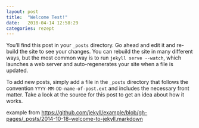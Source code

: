 ```yaml
---
layout: post
title:  "Welcome Test!"
date:   2018-04-14 12:58:29
categories: rezept
---
```

You’ll find this post in your `_posts` directory. Go ahead and edit it and re-build the site to see your changes. You can rebuild the site in many different ways, but the most common way is to run `jekyll serve --watch`, which launches a web server and auto-regenerates your site when a file is updated.

To add new posts, simply add a file in the `_posts` directory that follows the convention `YYYY-MM-DD-name-of-post.ext` and includes the necessary front matter. Take a look at the source for this post to get an idea about how it works.

example from https://github.com/jekyll/example/blob/gh-pages/_posts/2014-10-18-welcome-to-jekyll.markdown
